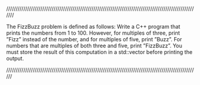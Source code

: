 ///////////////////////////////////////////////////////////////////////////////////////////////////////

The FizzBuzz problem is defined as follows: Write a C++ program that prints the
numbers from 1 to 100. However, for multiples of three, print ”Fizz” instead of the
number, and for multiples of five, print ”Buzz”. For numbers that are multiples of both
three and five, print ”FizzBuzz”. You must store the result of this computation in a
std::vector before printing the output.

//////////////////////////////////////////////////////////////////////////////////////////////////////
